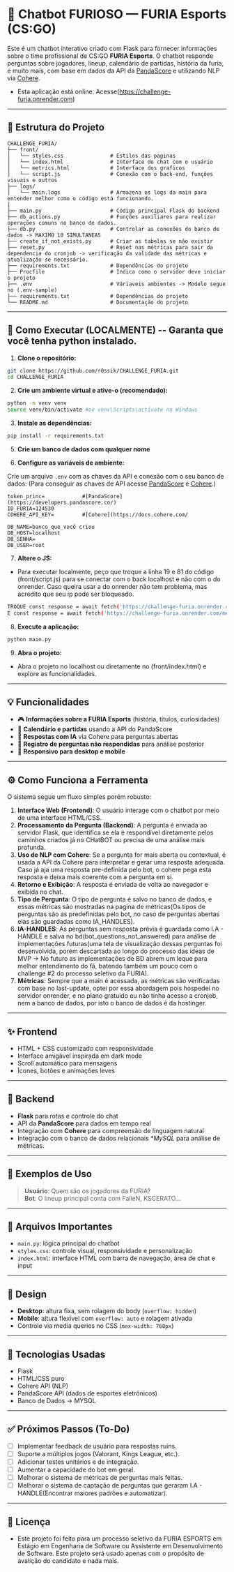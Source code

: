 
# 🤖 Chatbot FURIOSO — FURIA Esports (CS:GO)

Este é um chatbot interativo criado com Flask para fornecer informações sobre o time profissional de CS:GO **FURIA Esports**. O chatbot responde perguntas sobre jogadores, lineup, calendário de partidas, história da furia, e muito mais, com base em dados da API da [PandaScore](https://developers.pandascore.co/) e utilizando NLP via [Cohere](https://docs.cohere.com/).
- Esta aplicação está online. Acesse(https://challenge-furia.onrender.com)
---

## 📁 Estrutura do Projeto

```
CHALLENGE_FURIA/
├── front/
│   └── styles.css               # Estilos das paginas
│   └── index.html               # Interface do chat com o usuário
│   └── metrics.html             # Interface dos graficos 
│   └── script.js                # Conexão com o back-end, funções visuais e outros
├── logs/
│   └── main.logs                # Armazena os logs da main para entender melhor como o código está funcionando.
│    
├── main.py                      # Código principal Flask do backend
├── db_actions.py                # Funções auxiliares para realizar operações comuns no banco de dados.
├── db.py                        # Controlar as conexões do banco de dados -> MAXIMO 10 SIMULTANEAS
├── create_if_not_exists.py      # Criar as tabelas se não existir
├── reset.py                     # Reset nas métricas para sair da dependencia do cronjob -> verificação da validade das métricas e atualização se necessário.
├── requirements.txt             # Dependências do projeto
├── Procfile                     # Indica como o servidor deve iniciar o projeto
├── .env                         # Váriaveis ambientes -> Modelo segue no (.env-sample)
├── requirements.txt             # Dependências do projeto
└── README.md                    # Documentação do projeto
```

---

## 🚀 Como Executar (LOCALMENTE) -- Garanta que você tenha python instalado.

1. **Clone o repositório:**

```bash
git clone https://github.com/r0ssik/CHALLENGE_FURIA.git
cd CHALLENGE_FURIA
```

2. **Crie um ambiente virtual e ative-o (recomendado):**

```bash
python -m venv venv
source venv/bin/activate #ou venv\Scripts\activate no Windows
```

3. **Instale as dependências:**

```bash
pip install -r requirements.txt
```

5. **Crie um banco de dados com qualquer nome**

6. **Configure as variáveis de ambiente:**

Crie um arquivo `.env` com as chaves da API e conexão com o seu banco de dados:
(Para conseguir as chaves de API acesse [PandaScore](https://developers.pandascore.co/) e [Cohere](https://docs.cohere.com/).)

```
token_princ=            #[PandaScore](https://developers.pandascore.co/)
ID_FURIA=124530
COHERE_API_KEY=         #[Cohere](https://docs.cohere.com/

DB_NAME=banco_que_você criou
DB_HOST=localhost
DB_SENHA= 
DB_USER=root
```

7. **Altere o JS:**

- Para executar localmente, peço que troque a linha 19 e 81 do código (front/script.js) para se conectar com o back localhost e não com o do onrender. Caso queira usar a do onrender não tem problema, mas acredito que seu ip pode ser bloqueado. 

```bash
TROQUE const response = await fetch('https://challenge-furia.onrender.com/chat',  POR  const response = await fetch('http://localhost:5000/chat',
E const response = await fetch('https://challenge-furia.onrender.com/metrics'); POR const response = await fetch('http://localhost:5000/metrics',
```

8. **Execute a aplicação:**

```bash
python main.py
```

9. **Abra o projeto:**
- Abra o projeto no localhost ou diretamente no (front/index.html) e explore as funcionalidades.

---

## 💡 Funcionalidades

- 🎮 **Informações sobre a FURIA Esports** (história, títulos, curiosidades)
- 📅 **Calendário e partidas** usando a API do PandaScore
- 🧠 **Respostas com IA** via Cohere para perguntas abertas
- 📝 **Registro de perguntas não respondidas** para análise posterior
- 📱 **Responsivo para desktop e mobile**

---

## ⚙️ Como Funciona a Ferramenta

O sistema segue um fluxo simples porém robusto:

1. **Interface Web (Frontend)**: O usuário interage com o chatbot por meio de uma interface HTML/CSS.
2. **Processamento da Pergunta (Backend)**: A pergunta é enviada ao servidor Flask, que identifica se ela é respondível diretamente pelos caminhos criados já no CHatBOT ou precisa de uma análise mais profunda.
3. **Uso de NLP com Cohere**: Se a pergunta for mais aberta ou contextual, é usada a API da Cohere para interpretar e gerar uma resposta adequada. Caso já aja uma resposta pre-definida pelo bot, o cohere pega esta resposta e deixa mais coerente com a pergunta em si.
4. **Retorno e Exibição**: A resposta é enviada de volta ao navegador e exibida no chat.
5. **Tipo de Pergunta**: O tipo de pergunta é salvo no banco de dados, e essas métricas são mostradas na pagina de métricas(Os tipos de perguntas são as predefinidas pelo bot, no caso de perguntas abertas elas são guardadas como IA_HANDLES).
6. **IA-HANDLES**: As perguntas sem resposta prévia é guardada como I.A - HANDLE e salva no bd(bot_questions_not_answered) para análise de implementações futuras(uma tela de visualização dessas perguntas foi desenvolvida, porém descartada ao longo do processo das ideas de MVP -> No futuro as implementações de BD abrem um leque para melhor entendimento do fã, batendo também um pouco com o challenge #2 do processo seletivo da FURIA).
7. **Métricas**: Sempre que a main é acessada, as métricas são verificadas com base no last-update, optei por essa abordagem pois hospedei no servidor onrender, e no plano gratuido eu não tinha acesso a cronjob, nem a banco de dados, por isto o banco de dados é da hostinger.
   

---
## ✨ Frontend

- HTML + CSS customizado com responsividade
- Interface amigável inspirada em dark mode
- Scroll automático para mensagens
- Ícones, botões e animações leves

---

## 🔧 Backend

- **Flask** para rotas e controle do chat
- API da **PandaScore** para dados em tempo real
- Integração com **Cohere** para compreensão de linguagem natural
- Integração com o banco de dados relacionais **MySQL* para análise de métricas.

---

## 🧪 Exemplos de Uso

> **Usuário**: Quem são os jogadores da FURIA?  
> **Bot**: O lineup principal conta com FalleN, KSCERATO...

---

## 📂 Arquivos Importantes

- `main.py`: lógica principal do chatbot
- `styles.css`: controle visual, responsividade e personalização
- `index.html`: interface HTML com barra de navegação, área de chat e input

---

## 📱 Design

- **Desktop**: altura fixa, sem rolagem do body (`overflow: hidden`)
- **Mobile**: altura flexível com `overflow: auto` e rolagem ativada
- Controle via media queries no CSS (`max-width: 768px`)

---

## 🧩 Tecnologias Usadas

- Flask
- HTML/CSS puro
- Cohere API (NLP)
- PandaScore API (dados de esportes eletrônicos)
- Banco de Dados -> MYSQL

---

## ✅ Próximos Passos (To-Do)

- [ ] Implementar feedback de usuário para respostas ruins.
- [ ] Suporte a múltiplos jogos (Valorant, Kings League, etc.).
- [ ] Adicionar testes unitários e de integração.
- [ ] Aumentar a capacidade do bot em geral.
- [ ] Melhorar o sistema de métricas de perguntas mais feitas.
- [ ] Melhorar o sistema de captação de perguntas que geraram I.A - HANDLE(Encontrar maiores padrões e automatizar).

---

## 📄 Licença

- Este projeto foi feito para um processo seletivo da FURIA ESPORTS em Estágio em Engenharia de Software ou Assistente em Desenvolvimento de Software. Este projeto será usado apenas com o propósito de avalição do candidato e nada mais.
